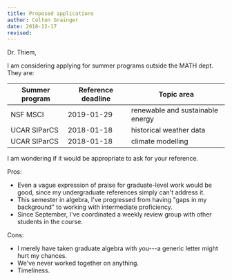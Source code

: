 ```yaml
---
title: Proposed applications
author: Colton Grainger
date: 2018-12-17
revised:
---
```


Dr. Thiem,

I am considering applying for summer programs outside the MATH dept. They are:

Summer program | Reference deadline | Topic area
--- | --- | ---
NSF MSCI | 2019-01-29 | renewable and sustainable energy 
UCAR SIParCS |  2018-01-18 | historical weather data
UCAR SIParCS |  2018-01-18 | climate modelling

I am wondering if it would be appropriate to ask for your reference.

Pros:

- Even a vague expression of praise for graduate-level work would be good, since my undergraduate references simply can't address it.
- This semester in algebra, I've progressed from having "gaps in my background" to working with intermediate proficiency.
- Since September, I've coordinated a weekly review group with other students in the course.

Cons: 

- I merely have taken graduate algebra with you---a generic letter might hurt my chances.
- We've never worked together on anything.
- Timeliness.
